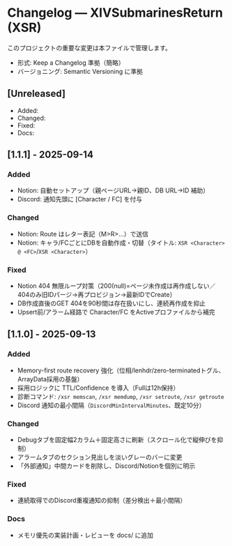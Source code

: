 # Changelog — XIVSubmarinesReturn (XSR)

このプロジェクトの重要な変更は本ファイルで管理します。
- 形式: Keep a Changelog 準拠（簡略）
- バージョニング: Semantic Versioning に準拠

## [Unreleased]
- Added:
- Changed:
- Fixed:
- Docs:

## [1.1.1] - 2025-09-14
### Added
- Notion: 自動セットアップ（親ページURL→親ID、DB URL→ID 補助）
- Discord: 通知先頭に [Character / FC] を付与

### Changed
- Notion: Route はレター表記（M>R>…）で送信
- Notion: キャラ/FCごとにDBを自動作成・切替（タイトル: `XSR <Character> @ <FC>`/`XSR <Character>`）

### Fixed
- Notion 404 無限ループ対策（200(null)=ページ未作成は再作成しない／404のみ旧IDパージ→再プロビジョン→最新IDでCreate）
- DB作成直後のGET 404を90秒間は存在扱いにし、連続再作成を抑止
- Upsert前/アラーム経路で Character/FC をActiveプロファイルから補完

## [1.1.0] - 2025-09-13
### Added
- Memory-first route recovery 強化（位相/lenhdr/zero-terminatedトグル、ArrayData採用の基盤）
- 採用ロジックに TTL/Confidence を導入（Fullは12h保持）
- 診断コマンド: `/xsr memscan`, `/xsr memdump`, `/xsr setroute`, `/xsr getroute`
- Discord 通知の最小間隔（`DiscordMinIntervalMinutes`、既定10分）

### Changed
- Debugタブを固定幅2カラム＋固定高さに刷新（スクロール化で縦伸びを抑制）
- アラームタブのセクション見出しを淡いグレーのバーに変更
- 「外部通知」中間カードを削除し、Discord/Notionを個別に明示

### Fixed
- 連続取得でのDiscord重複通知の抑制（差分検出＋最小間隔）

### Docs
- メモリ優先の実装計画・レビューを docs/ に追加
